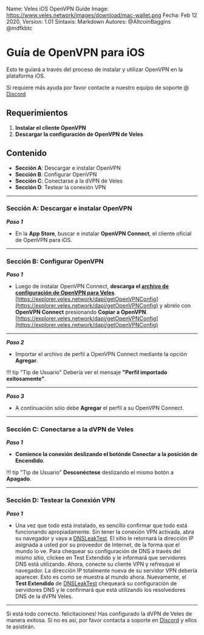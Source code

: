 Name:           Veles iOS OpenVPN Guide
Image:          https://www.veles.network/images/download/mac-wallet.png
Fecha:          Feb 12 2020,
Version: 		1.01
Sintaxis:       Markdown
Autores:        @AltcoinBaggins @mdfkbtc

# Guía de OpenVPN para iOS
Esto te guiará a través del proceso de instalar y utilizar OpenVPN en la plataforma iOS.  

Si requiere más ayuda por favor contacte a nuestro equipo de soporte @ [Discord](https://discord.gg/P528fGg)

## Requerimientos
1) **Instalar el cliente OpenVPN**  
2) **Descargar la configuración de OpenVPN de Veles**  

## Contenido
* **Sección A**: Descargar e instalar OpenVPN
* **Sección B**: Configurar OpenVPN
* **Sección C**: Conectarse a la dVPN de Veles
* **Sección D**: Testear la conexión VPN 
***

### Sección A: Descargar e instalar OpenVPN

***Paso 1***

* En la **App Store**, buscar e instalar **OpenVPN Connect**, el cliente oficial de OpenVPN para iOS.

***

### Sección B: Configurar OpenVPN

***Paso 1***  

* Luego de instalar OpenVPN Connect, **descarga el [archivo de configuración de OpenVPN para Veles](https://explorer.veles.network/dapi/getOpenVPNConfig)**.  
[https://explorer.veles.network/dapi/getOpenVPNConfig](https://explorer.veles.network/dapi/getOpenVPNConfig) y abrelo con **OpenVPN Connect** presionando **Copiar a OpenVPN**.  
[https://explorer.veles.network/dapi/getOpenVPNConfig](https://explorer.veles.network/dapi/getOpenVPNConfig)

***

***Paso 2***  

* Importar el archivo de perfil a OpenVPN Connect mediante la opción **Agregar**.

!!! tip "Tip de Usuario"
	Debería ver el mensaje **"Perfil importado exitosamente"**.

***

***Paso 3***  

* A continuación sólo debe **Agregar** el perfil a su OpenVPN Connect.

***

### Sección C: Conectarse a la dVPN de Veles

***Paso 1***  

* **Comience la conexión deslizando el botónde Conectar a la posición de Encendido**.  

!!! tip "Tip de Usuario"
	**Desconéctese** deslizando el mismo botón a **Apagado**.  

***

### Sección D: Testear la Conexión VPN

***Paso 1***  

* Una vez que todo está instalado, es sencillo confirmar que todo está funcionando apropiadamente. Sin tener la conexión VPN activada, abra su navegador y vaya a [DNSLeakTest](https://www.dnsleaktest.com/).
El sitio le retornará la dirección IP asignada a usted por su proveedor de Internet, de la forma que el mundo lo ve. Para chequear su configuración de DNS a través del mismo sitio, clickee en Test Extendido y le informará que servidores DNS está utilizando.
Ahora, conecte su cliente VPN y refresque el navegador. La dirección IP totalmente nueva de su servidor VPN debería aparecer. Esto es como se muestra al mundo ahora. Nuevamente, el **Test Extendido** de  [DNSLeakTest](https://www.dnsleaktest.com/) chequeará su configuración de servidores DNS y le confirmará que está utilizando los resolvedores DNS de la dVPN Veles.

***

Si está todo correcto. felicitaciones! Has configurado la dVPN de Veles de manera exitosa. Si no es así, por favor contacta a soporte en [Discord](https://discord.gg/P528fGg) y ellos te asistirán.  

